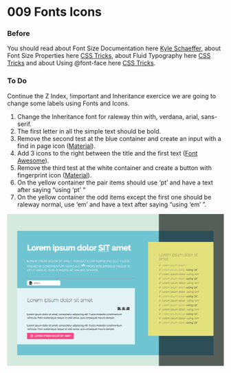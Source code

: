 # 009 Fonts Icons

### Before 
You should read about Font Size Documentation here [Kyle Schaeffer][1], about Font Size Properties here [CSS Tricks][2], about Fluid Typography here [CSS Tricks][3] and about Using @font-face here [CSS Tricks][4].

### To Do

Continue the Z Index, !important and Inheritance exercice we are going to change some labels using Fonts and Icons.

1. Change the Inheritance font for raleway thin with, verdana, arial, sans-serif.
2. The first letter in all the simple text should be bold.
3. Remove the second test at the blue container and create an input with a find in page icon ([Material][6]).
4. Add 3 icons to the right between the title and the first text ([Font Awesome][5]).
4. Remove the third test at the white container and create a button with fingerprint icon ([Material][6]).
5. On the yellow container the pair items should use ‘pt’ and have a text after saying “using ‘pt’ “ 
6. On the yellow container the odd items except the first one should be raleway normal, use ‘em’ and have a text after saying “using ‘em’ ”.
 
![alt text](solved/Photo-Example.jpg)
 
 [1]: http://kyleschaeffer.com/development/css-font-size-em-vs-px-vs-pt-vs/
 [2]: https://css-tricks.com/almanac/properties/f/font-size/
 [3]: https://css-tricks.com/snippets/css/fluid-typography/
 [4]: https://css-tricks.com/snippets/css/using-font-face/
 [5]: http://fontawesome.io/icons/
 [6]: https://material.io/icons/